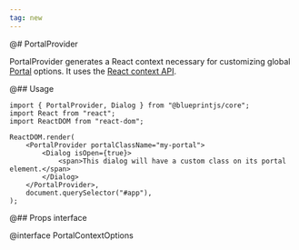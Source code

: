 ```yaml
---
tag: new
---
```


@# PortalProvider

PortalProvider generates a React context necessary for customizing global [Portal](#core/components/portal)
options. It uses the [React context API](https://reactjs.org/docs/context.html).

@## Usage

```tsx
import { PortalProvider, Dialog } from "@blueprintjs/core";
import React from "react";
import ReactDOM from "react-dom";

ReactDOM.render(
    <PortalProvider portalClassName="my-portal">
        <Dialog isOpen={true}>
            <span>This dialog will have a custom class on its portal element.</span>
        </Dialog>
    </PortalProvider>,
    document.querySelector("#app"),
);
```

@## Props interface

@interface PortalContextOptions
